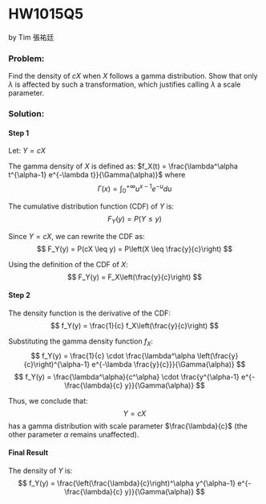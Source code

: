 # HW1015Q5

by Tim 張祐廷


### Problem:
Find the density of $cX$ when $X$ follows a gamma distribution. Show that only $\lambda$ is affected by such a transformation, which justifies calling $\lambda$ a scale parameter.

### Solution:

#### Step 1

Let:
$Y = cX$

The gamma density of $X$ is defined as:
$f_X(t) = \frac{\lambda^\alpha t^{\alpha-1} e^{-\lambda t}}{\Gamma(\alpha)}$
where
$$
\Gamma(x) = \int_0^{+\infty} u^{x-1} e^{-u} du
$$

The cumulative distribution function (CDF) of $Y$ is:
$$
F_Y(y) = P(Y \leq y)
$$

Since $Y = cX$, we can rewrite the CDF as:
$$
F_Y(y) = P(cX \leq y) = P\left(X \leq \frac{y}{c}\right)
$$

Using the definition of the CDF of $X$:
$$
F_Y(y) = F_X\left(\frac{y}{c}\right)
$$

#### Step 2

The density function is the derivative of the CDF:
$$
f_Y(y) = \frac{1}{c} f_X\left(\frac{y}{c}\right)
$$

Substituting the gamma density function $f_X$:
$$
f_Y(y) = \frac{1}{c} \cdot \frac{\lambda^\alpha \left(\frac{y}{c}\right)^{\alpha-1} e^{-\lambda \frac{y}{c}}}{\Gamma(\alpha)}
$$
$$
f_Y(y) = \frac{\lambda^\alpha}{c^\alpha} \cdot \frac{y^{\alpha-1} e^{-\frac{\lambda}{c} y}}{\Gamma(\alpha)}
$$

Thus, we conclude that:
$$
Y = cX
$$
has a gamma distribution with scale parameter $\frac{\lambda}{c}$ (the other parameter $\alpha$ remains unaffected).

#### Final Result

The density of $Y$ is:
$$
f_Y(y) = \frac{\left(\frac{\lambda}{c}\right)^\alpha y^{\alpha-1} e^{-\frac{\lambda}{c} y}}{\Gamma(\alpha)}
$$
